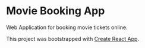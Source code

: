 # Movie Booking App

Web Application for booking movie tickets online.

This project was bootstrapped with [Create React App](https://github.com/facebook/create-react-app).

